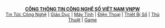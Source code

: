 <center><a href="http://vnpw.com.vn"><b>CỔNG THÔNG TIN CÔNG NGHỆ SỐ VIỆT NAM VNPW</b></a><br/>
<a href="http://vnpw.com.vn/category/news">Tin Tức Công Nghệ</a>  |  <a href="http://vnpw.com.vn/category/education">Giáo Dục</a>  |  <a href="http://vnpw.com.vn/category/computers-2">Máy Tính</a>  |  <a href="http://vnpw.com.vn/category/mobile">Điện Thoại</a>  |  <a href="http://vnpw.com.vn/category/device">Thiết Bị Số</a>  |  <a href="http://vnpw.com.vn/category/tips">Thủ Thuật</a>  |  <a href="http://vnpw.com.vn/category/game">Game</a></center>
